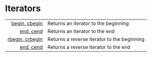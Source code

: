 # Iterators

|||
| ---:| --- |
| [begin, cbegin](iterators/begin.md) | Returns an iterator to the beginning |
| [end, cend](iterators/end.md) | Returns an iterator to the end |
| [rbegin, crbegin](iterators/rbegin.md) | Returns a reverse iterator to the beginning |
| [end, cend](iterators/end.md) | Returns a reverse iterator to the end |
